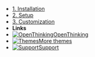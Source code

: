 - [1. Installation](install)
- [2. Setup](setup)
- [3. Customization](custom)
- **Links**
- [![OpenThinking](https://icongr.am/feather/corner-down-right.svg?size=16&color=808080)OpenThinking](https://example.com/)
- [![Themes](https://icongr.am/feather/corner-down-right.svg?size=16&color=808080)More themes](https://example.com/themes)
- [![Support](https://icongr.am/feather/message-square.svg?size=16&color=808080)Support](https://example.com/support)
